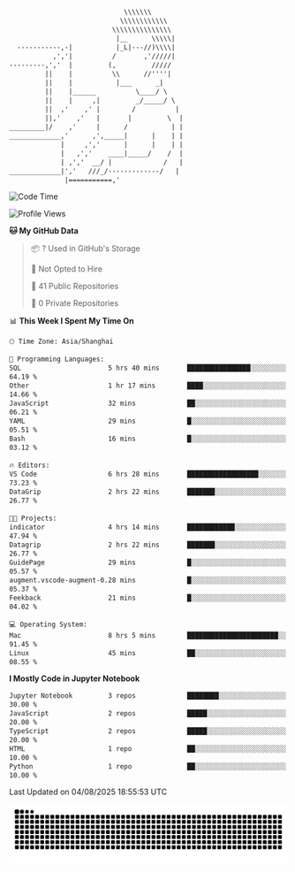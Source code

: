 ```
                             \\\\\\\
                            \\\\\\\\\\\\
                          \\\\\\\\\\\\\\\
                           |__      \\\\\|
  -----------,-|           |_L|---//)\\\\|
           ,','|          /       ,'/////|
---------,','  |         (,         /////
         ||    |          \\      //''''|
         ||    |           |___      _|
         ||    |______          \____/ \
         ||    |     ,|         _/_____/ \
         ||  ,'    ,' |        /          |
         ||,'    ,'   |       |         \  |
_________|/    ,'     |      /           | |
_____________,'      ,',_____|      |    | |
             |     ,','      |      |    | |
             |   ,','    ____|_____/    /  |
             | ,','  __/ |             /   |
_____________|','   ///_/-------------/   |
              |===========,'
```

<!--START_SECTION:waka-->
![Code Time](http://img.shields.io/badge/Code%20Time-93%20hrs%2010%20mins-blue)

![Profile Views](http://img.shields.io/badge/Profile%20Views-0-blue)

**🐱 My GitHub Data** 

> 📦 ? Used in GitHub's Storage 
 > 
> 🚫 Not Opted to Hire
 > 
> 📜 41 Public Repositories 
 > 
> 🔑 0 Private Repositories 
 > 
📊 **This Week I Spent My Time On** 

```text
🕑︎ Time Zone: Asia/Shanghai

💬 Programming Languages: 
SQL                      5 hrs 40 mins       ████████████████░░░░░░░░░   64.19 % 
Other                    1 hr 17 mins        ████░░░░░░░░░░░░░░░░░░░░░   14.66 % 
JavaScript               32 mins             ██░░░░░░░░░░░░░░░░░░░░░░░   06.21 % 
YAML                     29 mins             █░░░░░░░░░░░░░░░░░░░░░░░░   05.51 % 
Bash                     16 mins             █░░░░░░░░░░░░░░░░░░░░░░░░   03.12 % 

🔥 Editors: 
VS Code                  6 hrs 28 mins       ██████████████████░░░░░░░   73.23 % 
DataGrip                 2 hrs 22 mins       ███████░░░░░░░░░░░░░░░░░░   26.77 % 

🐱‍💻 Projects: 
indicator                4 hrs 14 mins       ████████████░░░░░░░░░░░░░   47.94 % 
Datagrip                 2 hrs 22 mins       ███████░░░░░░░░░░░░░░░░░░   26.77 % 
GuidePage                29 mins             █░░░░░░░░░░░░░░░░░░░░░░░░   05.57 % 
augment.vscode-augment-0.28 mins             █░░░░░░░░░░░░░░░░░░░░░░░░   05.37 % 
Feekback                 21 mins             █░░░░░░░░░░░░░░░░░░░░░░░░   04.02 % 

💻 Operating System: 
Mac                      8 hrs 5 mins        ███████████████████████░░   91.45 % 
Linux                    45 mins             ██░░░░░░░░░░░░░░░░░░░░░░░   08.55 % 
```

**I Mostly Code in Jupyter Notebook** 

```text
Jupyter Notebook         3 repos             ████████░░░░░░░░░░░░░░░░░   30.00 % 
JavaScript               2 repos             █████░░░░░░░░░░░░░░░░░░░░   20.00 % 
TypeScript               2 repos             █████░░░░░░░░░░░░░░░░░░░░   20.00 % 
HTML                     1 repo              ██░░░░░░░░░░░░░░░░░░░░░░░   10.00 % 
Python                   1 repo              ██░░░░░░░░░░░░░░░░░░░░░░░   10.00 % 
```




 Last Updated on 04/08/2025 18:55:53 UTC
<!--END_SECTION:waka-->

<picture>
  <source media="(prefers-color-scheme: dark)" srcset="https://raw.githubusercontent.com/yuemanly/yuemanly/output/github-contribution-grid-snake-dark.svg" />
  <source media="(prefers-color-scheme: light)" srcset="https://raw.githubusercontent.com/yuemanly/yuemanly/output/github-contribution-grid-snake.svg" />
  <img alt="github-snake" src="https://raw.githubusercontent.com/yuemanly/yuemanly/output/github-contribution-grid-snake.svg" />
</picture>
<!--
**yuemanly/yuemanly** is a ✨ _special_ ✨ repository because its `README.md` (this file) appears on your GitHub profile.

Here are some ideas to get you started:

- 🔭 I’m currently working on ...
- 🌱 I’m currently learning ...
- 👯 I’m looking to collaborate on ...
- 🤔 I’m looking for help with ...
- 💬 Ask me about ...
- 📫 How to reach me: ...
- 😄 Pronouns: ...
- ⚡ Fun fact: ...
-->

